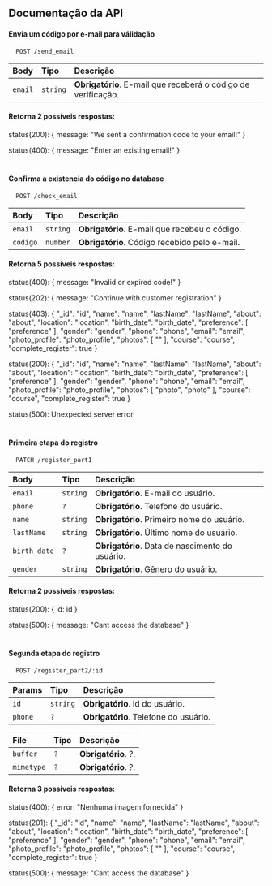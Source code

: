 
## Documentação da API

#### Envia um código por e-mail para válidação

```http
  POST /send_email
```

| Body   | Tipo       | Descrição                           |
| :---------- | :--------- | :---------------------------------- |
| `email` | `string` | **Obrigatório**. E-mail que receberá o código de verificação. |

#### Retorna 2 possíveis respostas:

status(200): { message: "We sent a confirmation code to your email!" }

status(400): { message: "Enter an existing email!" }

#

#### Confirma a existencia do código no database

```http
  POST /check_email
```

| Body  | Tipo       | Descrição                                   |
| :---------- | :--------- | :------------------------------------------ |
| `email`      | `string` | **Obrigatório**. E-mail que recebeu o código. |
| `codigo`      | `number` | **Obrigatório**. Código recebido pelo e-mail. |

#### Retorna 5 possíveis respostas:

status(400): { message: "Invalid or expired code!" }

status(202): { message: "Continue with customer registration" }

status(403): {
    "_id": "id",
    "name": "name",
    "lastName": "lastName",
    "about": "about",
    "location": "location",
    "birth_date": "birth_date",
    "preference": [
        "preference"
    ],
    "gender": "gender",
    "phone": "phone",
    "email": "email",
    "photo_profile": "photo_profile",
    "photos": [
        ""
    ],
    "course": "course",
    "complete_register": true
}

status(200): {
    "_id": "id",
    "name": "name",
    "lastName": "lastName",
    "about": "about",
    "location": "location",
    "birth_date": "birth_date",
    "preference": [
        "preference"
    ],
    "gender": "gender",
    "phone": "phone",
    "email": "email",
    "photo_profile": "photo_profile",
    "photos": [
        "photo",
        "photo"
    ],
    "course": "course",
    "complete_register": true
}

status(500): Unexpected server error

#

#### Primeira etapa do registro

```http
  PATCH /register_part1
```

| Body   | Tipo       | Descrição                                   |
| :---------- | :--------- | :------------------------------------------ |
| `email`      | `string` | **Obrigatório**. E-mail do usuário. |
| `phone`      | `?` | **Obrigatório**. Telefone do usuário. |
| `name`      | `string` | **Obrigatório**. Primeiro nome do usuário. |
| `lastName`      | `string` | **Obrigatório**. Último nome do usuário. |
| `birth_date`      | `?` | **Obrigatório**. Data de nascimento do usuário. |
| `gender`      | `string` | **Obrigatório**. Gênero do usuário. |

#### Retorna 2 possíveis respostas:

status(200): { id: id }

status(500): { message: "Cant access the database" }

#

#### Segunda etapa do registro

```http
  POST /register_part2/:id
```

| Params   | Tipo       | Descrição                                   |
| :---------- | :--------- | :------------------------------------------ |
| `id`      | `string` | **Obrigatório**. Id do usuário. |
| `phone`      | `?` | **Obrigatório**. Telefone do usuário. |


| File   | Tipo       | Descrição                                   |
| :---------- | :--------- | :------------------------------------------ |
| `buffer`      | `?` | **Obrigatório**. ?. |
| `mimetype`      | `?` | **Obrigatório**. ?. |

#### Retorna 3 possíveis respostas:

status(400): { error: "Nenhuma imagem fornecida" }

status(201): {
    "_id": "id",
    "name": "name",
    "lastName": "lastName",
    "about": "about",
    "location": "location",
    "birth_date": "birth_date",
    "preference": [
        "preference"
    ],
    "gender": "gender",
    "phone": "phone",
    "email": "email",
    "photo_profile": "photo_profile",
    "photos": [
        ""
    ],
    "course": "course",
    "complete_register": true
}

status(500): { message: "Cant access the database" }
